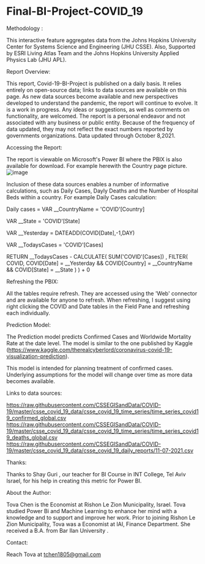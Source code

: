 # Final-BI-Project-COVID_19

Methodology :

This interactive feature aggregates data from the Johns Hopkins University Center for Systems Science and Engineering (JHU CSSE). Also, Supported by ESRI Living Atlas Team and the Johns Hopkins University Applied Physics Lab (JHU APL).

Report Overview:

This report, Covid-19-BI-Project is published on a daily basis. It relies entirely on open-source data; links to data sources are available on this page. As new data sources become available and new perspectives developed to understand the pandemic, the report will continue to evolve. It is a work in progress. Any ideas or suggestions, as well as comments on functionality, are welcomed. The report is a personal endeavor and not associated with any business or public entity. Because of the frequency of data updated, they may not reflect the exact numbers reported by governments organizations. Data updated through October 8,2021.

Accessing the Report:

The report is viewable on Microsoft's Power BI where the PBIX is also available for download. For example herewith the Country page picture.
![image](https://user-images.githubusercontent.com/90701842/141803298-078a3725-37b7-419c-a382-8fec1368ba03.png)

Inclusion of these data sources enables a number of informative calculations, such as Daily Cases, Dayly Deaths and the Number of Hospital Beds within a country.
For example Daily Cases  calculation:

Daily cases = 
VAR __CountryName = 'COVID'[Country]

VAR __State = 'COVID'[State]

VAR __Yesterday =  DATEADD(COVID[Date],-1,DAY)

VAR __TodaysCases = 'COVID'[Cases]


RETURN  __TodaysCases - CALCULATE(
    SUM('COVID'[Cases]) , 
    FILTER(
        COVID, 
        COVID[Date] = __Yesterday &&
        COVID[Country]  = __CountryName &&
        COVID[State] = __State
    )
) + 0


Refreshing the PBIX:

All the tables require refresh. They are accessed using the 'Web' connector and are available for anyone to refresh. When refreshing, I suggest using right clicking the COVID and Date tables in the Field Pane and refreshing each individually.

Prediction Model:

The Prediction model predicts Confirmed Cases  and Worldwide Mortality Rate at the date level. The model is similar to the one published by Kaggle (https://www.kaggle.com/therealcyberlord/coronavirus-covid-19-visualization-prediction).

This model is intended for planning treatment of confirmed cases. Underlying assumptions for the model will change over time as more data becomes available.

Links to data sources:

https://raw.githubusercontent.com/CSSEGISandData/COVID-19/master/csse_covid_19_data/csse_covid_19_time_series/time_series_covid19_confirmed_global.csv
https://raw.githubusercontent.com/CSSEGISandData/COVID-19/master/csse_covid_19_data/csse_covid_19_time_series/time_series_covid19_deaths_global.csv
https://raw.githubusercontent.com/CSSEGISandData/COVID-19/master/csse_covid_19_data/csse_covid_19_daily_reports/11-07-2021.csv

Thanks:

Thanks to Shay Guri , our teacher for BI Course in INT College, Tel Aviv Israel, for his help in creating this metric for Power BI.

About the Author:

Tova Chen is the Economist at Rishon Le Zion Municipality, Israel. Tova studied Power Bi and Machine Learning to enhance her mind with a knowledge and to support and improve her work. Prior to joining Rishon Le Zion Municipality, Tova was a Economist at IAI, Finance Department. She received a B.A. from Bar Ilan University .

Contact:

Reach Tova at tchen1805@gmail.com
